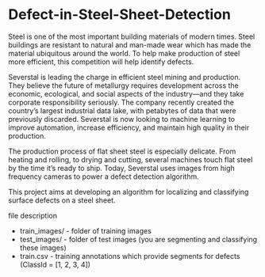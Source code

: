 # Defect-in-Steel-Sheet-Detection
 
Steel is one of the most important building materials of modern times. Steel buildings are resistant to natural and man-made wear which has made the material ubiquitous around the world. To help make production of steel more efficient, this competition will help identify defects.

Severstal is leading the charge in efficient steel mining and production. They believe the future of metallurgy requires development across the economic, ecological, and social aspects of the industry—and they take corporate responsibility seriously. The company recently created the country’s largest industrial data lake, with petabytes of data that were previously discarded. Severstal is now looking to machine learning to improve automation, increase efficiency, and maintain high quality in their production.

The production process of flat sheet steel is especially delicate. From heating and rolling, to drying and cutting, several machines touch flat steel by the time it’s ready to ship. Today, Severstal uses images from high frequency cameras to power a defect detection algorithm.

This project aims at developing an algorithm for localizing and classifying surface defects on a steel sheet.

file description

* train_images/ - folder of training images
* test_images/ - folder of test images (you are segmenting and classifying these images)
* train.csv - training annotations which provide segments for defects (ClassId = [1, 2, 3, 4])

